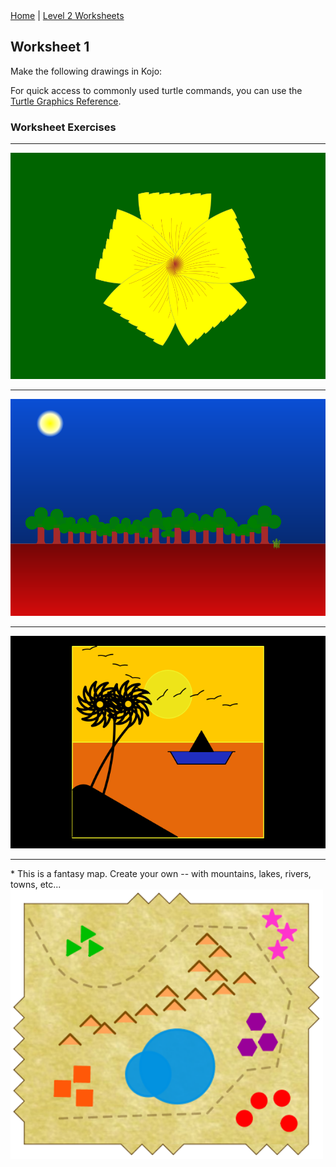 <div class="nav">
  <a href="/index.html">Home</a> | <a href="index.html">Level 2 Worksheets</a>
</div>

## Worksheet 1

Make the following drawings in Kojo:

For quick access to commonly used turtle commands, you can use the [Turtle Graphics Reference](/reference/turtle.html).

### Worksheet Exercises
<hr/>
<img src="w1pics/flower.png" width="600"/>
<hr/>
<img src="w1pics/scenery1.png" width="600"/>
<hr/>
<img src="w1pics/sunset.png" width="600"/>
<hr/>
* This is a fantasy map. Create your own -- with mountains, lakes, rivers, towns, etc...

<img src="w1pics/fantasy-map.png" width="500"/>

